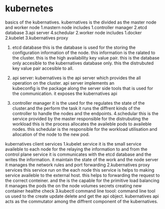 # kubernetes

basics of the kubernatives.
kubernatives is the divided as the master node and worker node
1.mastern node includes 
    1.controller manager
    2.etcd database
    3.api server 
    4.schedular
2.worker node includes
    1.docker
    2.kubelet
    3.kubernatives proxy

 1. etcd database 
    this is the database is used for the storing the configuration information of the node.
    this information is the ralated to the cluster.
    this is the high availability key value pair.
    this is the database only accesible to the kubernatives database only.
    this the distrubuted key value pair accesible to all.
 
 2. api server:
    kubernatives is the api server which provides the all operation on the cluster.
    api server implements an  
    kubeconfig is the package along the server side tools that is used for the communication.
    it exposes the kubernatives api
1. controller manager 
    it is the used for the regulates the state of the cluster.and the perform the task
    it runs the diffrent kinds of the controller to handle the nodes and the endpoints.
4.schedular
    this is the service provided by the master responsible for the distrubuting the workload
    this is the process allocates the availeble pods to availeble nodes.
    this schedular is the responsible for the workload utilisation and allocation of the node to the new 
    pod.

kubernatives client services
    1.kubelet service 
        it is the small service availeble to each node for the relaying the information 
        to and from the control plane service
        it is communicates with the etcd database and the writes the information.
        it maintain the state of the work and the node server
        it manages the network rules and port forwarding
    2.kubernatives proxy services
        this service run on the each node 
        this service is helps to making service availeble to the external host.
        this helps to forwarding the request to the correct conteiner.
        and the is the capable for the primitive load balancing 
        it manages the pods the on the node volumes secrets creating new container healthe check 
    3.kubectl command line toool:
    command line tool us used to the create update delete and get the api
    object.
    kubernatives api acts as the commutator among the diffrent component of the kubernatives.
    